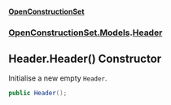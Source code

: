 #### [OpenConstructionSet](index.md 'index')
### [OpenConstructionSet.Models](index.md#OpenConstructionSet_Models 'OpenConstructionSet.Models').[Header](bjExWrZuBlRDCiIUljjMrA.md 'OpenConstructionSet.Models.Header')
## Header.Header() Constructor
Initialise a new empty `Header`.  
```csharp
public Header();
```
